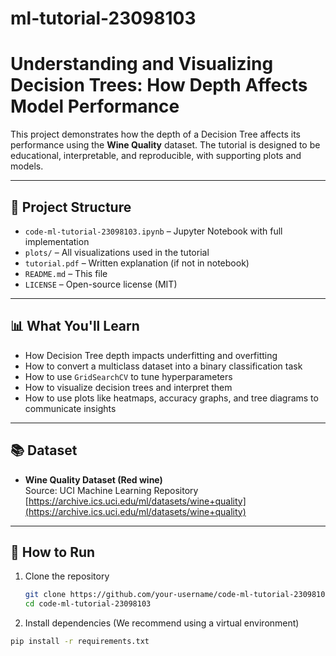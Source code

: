 # ml-tutorial-23098103
# Understanding and Visualizing Decision Trees: How Depth Affects Model Performance

This project demonstrates how the depth of a Decision Tree affects its performance using the **Wine Quality** dataset. The tutorial is designed to be educational, interpretable, and reproducible, with supporting plots and models.

---

## 📁 Project Structure

- `code-ml-tutorial-23098103.ipynb` – Jupyter Notebook with full implementation
- `plots/` – All visualizations used in the tutorial
- `tutorial.pdf` – Written explanation (if not in notebook)
- `README.md` – This file
- `LICENSE` – Open-source license (MIT)

---

## 📊 What You'll Learn

- How Decision Tree depth impacts underfitting and overfitting
- How to convert a multiclass dataset into a binary classification task
- How to use `GridSearchCV` to tune hyperparameters
- How to visualize decision trees and interpret them
- How to use plots like heatmaps, accuracy graphs, and tree diagrams to communicate insights

---

## 📚 Dataset

- **Wine Quality Dataset (Red wine)**  
  Source: UCI Machine Learning Repository  
  [https://archive.ics.uci.edu/ml/datasets/wine+quality](https://archive.ics.uci.edu/ml/datasets/wine+quality)

---

## 🧪 How to Run

1. Clone the repository  
   ```bash
   git clone https://github.com/your-username/code-ml-tutorial-23098103.git
   cd code-ml-tutorial-23098103

2. Install dependencies
  (We recommend using a virtual environment)
  ```bash
  pip install -r requirements.txt
